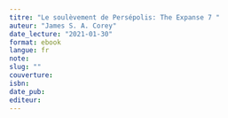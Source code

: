 ```yaml
---
titre: "Le soulèvement de Persépolis: The Expanse 7 "
auteur: "James S. A. Corey"
date_lecture: "2021-01-30"
format: ebook
langue: fr
note:
slug: ""
couverture: 
isbn: 
date_pub: 
editeur: 
---
```

